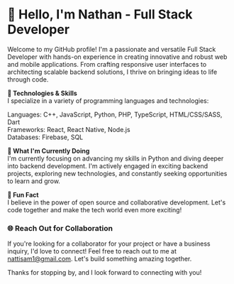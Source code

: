 # 👋 Hello, I'm Nathan - Full Stack Developer  
Welcome to my GitHub profile! I'm a passionate and versatile Full Stack Developer with hands-on experience in creating innovative and robust web and mobile applications. From crafting responsive user interfaces to architecting scalable backend solutions, I thrive on bringing ideas to life through code.

**🚀 Technologies & Skills**  
I specialize in a variety of programming languages and technologies:

Languages: C++, JavaScript, Python, PHP, TypeScript, HTML/CSS/SASS, Dart  
Frameworks: React, React Native, Node.js  
Databases: Firebase, SQL 

**🔧 What I'm Currently Doing**  
I'm currently focusing on advancing my skills in Python and diving deeper into backend development. I'm actively engaged in exciting backend projects, exploring new technologies, and constantly seeking opportunities to learn and grow.

**🌱 Fun Fact**  
I believe in the power of open source and collaborative development. Let's code together and make the tech world even more exciting!

### 🌐 Reach Out for Collaboration  
If you're looking for a collaborator for your project or have a business inquiry, I'd love to connect! Feel free to reach out to me at nattisam1@gmail.com. Let's build something amazing together.

Thanks for stopping by, and I look forward to connecting with you!
